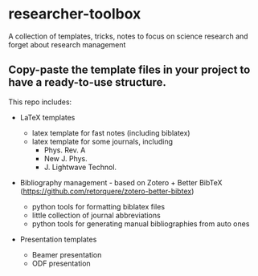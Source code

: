 # researcher-toolbox
A collection of templates, tricks, notes to focus on science research and forget about research management 
## Copy-paste the template files in your project to have a ready-to-use structure.
This repo includes:
- LaTeX templates
  - latex template for fast notes (including biblatex)
  - latex template for some journals, including 
    - Phys. Rev. A
    - New J. Phys.
    - J. Lightwave Technol.
  
- Bibliography management - based on Zotero + Better BibTeX (https://github.com/retorquere/zotero-better-bibtex)
  - python tools for formatting biblatex files
  - little collection of journal abbreviations
  - python tools for generating manual bibliographies from auto ones

- Presentation templates
  - Beamer presentation
  - ODF presentation
  